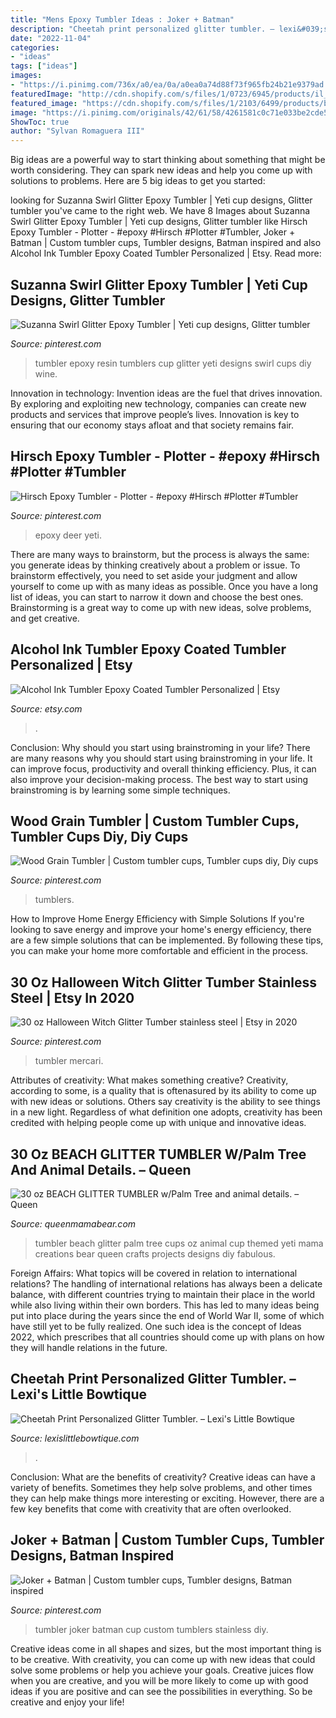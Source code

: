 ```yaml
---
title: "Mens Epoxy Tumbler Ideas : Joker + Batman"
description: "Cheetah print personalized glitter tumbler. – lexi&#039;s little bowtique"
date: "2022-11-04"
categories:
- "ideas"
tags: ["ideas"]
images:
- "https://i.pinimg.com/736x/a0/ea/0a/a0ea0a74d88f73f965fb24b21e9379ad.jpg"
featuredImage: "http://cdn.shopify.com/s/files/1/0723/6945/products/il_fullxfull.2045619745_6q4w_1200x1200.jpg?v=1575931506"
featured_image: "https://cdn.shopify.com/s/files/1/2103/6499/products/beachcup4_2cee4ccb-1a80-4fce-8aa7-63bce99c03b7_1024x1024@2x.jpg?v=1500134069"
image: "https://i.pinimg.com/originals/42/61/58/4261581c0c71e033be2cde52c67202c5.jpg"
ShowToc: true
author: "Sylvan Romaguera III"
---
```



Big ideas are a powerful way to start thinking about something that might be worth considering. They can spark new ideas and help you come up with solutions to problems. Here are 5 big ideas to get you started: 

	

		
looking for Suzanna Swirl Glitter Epoxy Tumbler | Yeti cup designs, Glitter tumbler you've came to the right web. We have 8 Images about Suzanna Swirl Glitter Epoxy Tumbler | Yeti cup designs, Glitter tumbler like Hirsch Epoxy Tumbler - Plotter - #epoxy #Hirsch #Plotter #Tumbler, Joker + Batman | Custom tumbler cups, Tumbler designs, Batman inspired and also Alcohol Ink Tumbler Epoxy Coated Tumbler Personalized | Etsy. Read more:
		
    
## Suzanna Swirl Glitter Epoxy Tumbler | Yeti Cup Designs, Glitter Tumbler

<img loading=lazy src="https://i.pinimg.com/originals/42/61/58/4261581c0c71e033be2cde52c67202c5.jpg" onerror="this.onerror=null;this.src='https://tse2.mm.bing.net/th?id=OIP.dYuHBjfdxGTr3tr983AXLgHaOl&amp;pid=15.1';" alt="Suzanna Swirl Glitter Epoxy Tumbler | Yeti cup designs, Glitter tumbler">

_Source: pinterest.com_

>tumbler epoxy resin tumblers cup glitter yeti designs swirl cups diy wine. 

	

Innovation in technology:
Invention ideas are the fuel that drives innovation. By exploring and exploiting new technology, companies can create new products and services that improve people’s lives. Innovation is key to ensuring that our economy stays afloat and that society remains fair.

    
## Hirsch Epoxy Tumbler - Plotter - #epoxy #Hirsch #Plotter #Tumbler

<img loading=lazy src="https://i.pinimg.com/736x/83/0a/6c/830a6c060a60685f4094a873d450be0f.jpg" onerror="this.onerror=null;this.src='https://tse4.mm.bing.net/th?id=OIP.-cLa3fHZYvkelznH2sOXLgHaJ4&amp;pid=15.1';" alt="Hirsch Epoxy Tumbler - Plotter - #epoxy #Hirsch #Plotter #Tumbler">

_Source: pinterest.com_

>epoxy deer yeti. 

	

There are many ways to brainstorm, but the process is always the same: you generate ideas by thinking creatively about a problem or issue. To brainstorm effectively, you need to set aside your judgment and allow yourself to come up with as many ideas as possible. Once you have a long list of ideas, you can start to narrow it down and choose the best ones. Brainstorming is a great way to come up with new ideas, solve problems, and get creative.

    
## Alcohol Ink Tumbler Epoxy Coated Tumbler Personalized | Etsy

<img loading=lazy src="https://i.etsystatic.com/10434642/r/il/261a94/1853212021/il_794xN.1853212021_c2m3.jpg" onerror="this.onerror=null;this.src='https://tse2.mm.bing.net/th?id=OIP.tGGp7lnhKlPrCTYEtc1HXgHaJ4&amp;pid=15.1';" alt="Alcohol Ink Tumbler Epoxy Coated Tumbler Personalized | Etsy">

_Source: etsy.com_

>. 

	

Conclusion: Why should you start using brainstroming in your life?
There are many reasons why you should start using brainstroming in your life. It can improve focus, productivity and overall thinking efficiency. Plus, it can also improve your decision-making process. The best way to start using brainstroming is by learning some simple techniques.

    
## Wood Grain Tumbler | Custom Tumbler Cups, Tumbler Cups Diy, Diy Cups

<img loading=lazy src="https://i.pinimg.com/736x/a0/ea/0a/a0ea0a74d88f73f965fb24b21e9379ad.jpg" onerror="this.onerror=null;this.src='https://tse2.mm.bing.net/th?id=OIP.Evs8ysPABFkayKAua-nzMwHaLH&amp;pid=15.1';" alt="Wood Grain Tumbler | Custom tumbler cups, Tumbler cups diy, Diy cups">

_Source: pinterest.com_

>tumblers. 

	

How to Improve Home Energy Efficiency with Simple Solutions
If you're looking to save energy and improve your home's energy efficiency, there are a few simple solutions that can be implemented. By following these tips, you can make your home more comfortable and efficient in the process.

    
## 30 Oz Halloween Witch Glitter Tumber Stainless Steel | Etsy In 2020

<img loading=lazy src="https://i.pinimg.com/originals/3f/e0/d8/3fe0d87897368ebb17341456afe92a2c.jpg" onerror="this.onerror=null;this.src='https://tse1.mm.bing.net/th?id=OIP.g5nrf-a3mO5tq2kcPxlIUAHaNK&amp;pid=15.1';" alt="30 oz Halloween Witch Glitter Tumber stainless steel | Etsy in 2020">

_Source: pinterest.com_

>tumbler mercari. 

	

Attributes of creativity: What makes something creative?
Creativity, according to some, is a quality that is oftenasured by its ability to come up with new ideas or solutions. Others say creativity is the ability to see things in a new light. Regardless of what definition one adopts, creativity has been credited with helping people come up with unique and innovative ideas.

    
## 30 Oz BEACH GLITTER TUMBLER W/Palm Tree And Animal Details. – Queen

<img loading=lazy src="https://cdn.shopify.com/s/files/1/2103/6499/products/beachcup4_2cee4ccb-1a80-4fce-8aa7-63bce99c03b7_1024x1024@2x.jpg?v=1500134069" onerror="this.onerror=null;this.src='https://tse1.mm.bing.net/th?id=OIP.Kry93-FlN3rdk15dNFuHdgHaJ4&amp;pid=15.1';" alt="30 oz BEACH GLITTER TUMBLER w/Palm Tree and animal details. – Queen">

_Source: queenmamabear.com_

>tumbler beach glitter palm tree cups oz animal cup themed yeti mama creations bear queen crafts projects designs diy fabulous. 

	

Foreign Affairs: What topics will be covered in relation to international relations?
The handling of international relations has always been a delicate balance, with different countries trying to maintain their place in the world while also living within their own borders. This has led to many ideas being put into place during the years since the end of World War II, some of which have still yet to be fully realized. One such idea is the concept of Ideas 2022, which prescribes that all countries should come up with plans on how they will handle relations in the future.

    
## Cheetah Print Personalized Glitter Tumbler. – Lexi&#039;s Little Bowtique

<img loading=lazy src="http://cdn.shopify.com/s/files/1/0723/6945/products/il_fullxfull.2045619745_6q4w_1200x1200.jpg?v=1575931506" onerror="this.onerror=null;this.src='https://tse3.mm.bing.net/th?id=OIP.p1-m-XjjEdqBLBw6PjV1jQHaJ4&amp;pid=15.1';" alt="Cheetah Print Personalized Glitter Tumbler. – Lexi&#039;s Little Bowtique">

_Source: lexislittlebowtique.com_

>. 

	

Conclusion: What are the benefits of creativity?
Creative ideas can have a variety of benefits. Sometimes they help solve problems, and other times they can help make things more interesting or exciting. However, there are a few key benefits that come with creativity that are often overlooked.

    
## Joker + Batman | Custom Tumbler Cups, Tumbler Designs, Batman Inspired

<img loading=lazy src="https://i.pinimg.com/736x/6d/ca/63/6dca6316d161c9e457bbc478c7a02c52.jpg" onerror="this.onerror=null;this.src='https://tse3.mm.bing.net/th?id=OIP.Q5V9w2RXPsn0RjncViV-3AHaHa&amp;pid=15.1';" alt="Joker + Batman | Custom tumbler cups, Tumbler designs, Batman inspired">

_Source: pinterest.com_

>tumbler joker batman cup custom tumblers stainless diy. 

	

Creative ideas come in all shapes and sizes, but the most important thing is to be creative. With creativity, you can come up with new ideas that could solve some problems or help you achieve your goals. Creative juices flow when you are creative, and you will be more likely to come up with good ideas if you are positive and can see the possibilities in everything. So be creative and enjoy your life!

